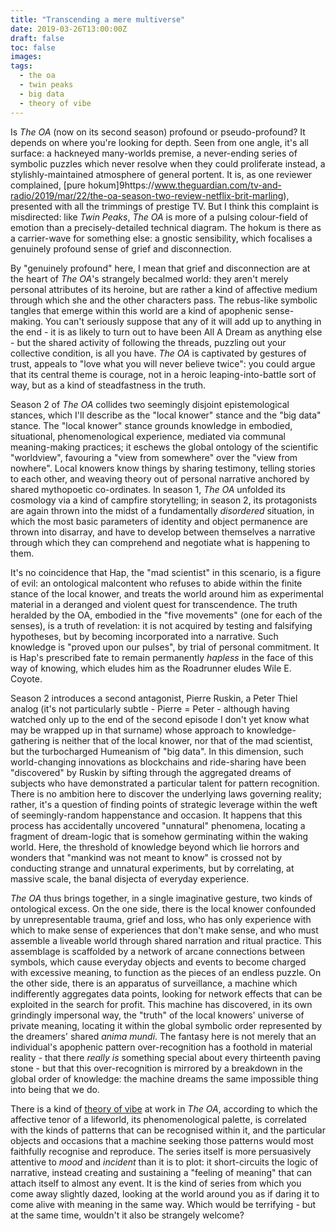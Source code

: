 ```yaml
---
title: "Transcending a mere multiverse"
date: 2019-03-26T13:00:00Z
draft: false
toc: false
images:
tags:
  - the oa
  - twin peaks
  - big data
  - theory of vibe
---
```

Is _The OA_ (now on its second season) profound or pseudo-profound? It depends on where you're looking for depth. Seen from one angle, it's all surface: a hackneyed many-worlds premise, a never-ending series of symbolic puzzles which never resolve when they could proliferate instead, a stylishly-maintained atmosphere of general portent. It is, as one reviewer complained, [pure hokum]9https://www.theguardian.com/tv-and-radio/2019/mar/22/the-oa-season-two-review-netflix-brit-marling), presented with all the trimmings of prestige TV. But I think this complaint is misdirected: like _Twin Peaks_, _The OA_ is more of a pulsing colour-field of emotion than a precisely-detailed technical diagram. The hokum is there as a carrier-wave for something else: a gnostic sensibility, which focalises a genuinely profound sense of grief and disconnection.

By "genuinely profound" here, I mean that grief and disconnection are at the heart of _The OA_'s strangely becalmed world: they aren't merely personal attributes of its heroine, but are rather a kind of affective medium through which she and the other characters pass. The rebus-like symbolic tangles that emerge within this world are a kind of apophenic sense-making. You can't seriously suppose that any of it will add up to anything in the end - it is as likely to turn out to have been All A Dream as anything else - but the shared activity of following the threads, puzzling out your collective condition, is all you have. _The OA_ is captivated by gestures of trust, appeals to "love what you will never believe twice": you could argue that its central theme is courage, not in a heroic leaping-into-battle sort of way, but as a kind of steadfastness in the truth.

Season 2 of _The OA_ collides two seemingly disjoint epistemological stances, which I'll describe as the "local knower" stance and the "big data" stance. The "local knower" stance grounds knowledge in embodied, situational, phenomenological experience, mediated via communal meaning-making practices; it eschews the global ontology of the scientific "worldview", favouring a "view from somewhere" over the "view from nowhere". Local knowers know things by sharing testimony, telling stories to each other, and weaving theory out of personal narrative anchored by shared mythopoetic co-ordinates. In season 1, _The OA_ unfolded its cosmology via a kind of campfire storytelling; in season 2, its protagonists are again thrown into the midst of a fundamentally _disordered_ situation, in which the most basic parameters of identity and object permanence are thrown into disarray, and have to develop between themselves a narrative through which they can comprehend and negotiate what is happening to them.

It's no coincidence that Hap, the "mad scientist" in this scenario, is a figure of evil: an ontological malcontent who refuses to abide within the finite stance of the local knower, and treats the world around him as experimental material in a deranged and violent quest for transcendence. The truth heralded  by the OA, embodied in the "five movements" (one for each of the senses), is a truth of revelation: it is not acquired by testing and falsifying hypotheses, but by becoming incorporated into a narrative. Such knowledge is "proved upon our pulses", by trial of personal commitment. It is Hap's prescribed fate to remain permanently _hapless_ in the face of this way of knowing, which eludes him as the Roadrunner eludes Wile E. Coyote.

Season 2 introduces a second antagonist, Pierre Ruskin, a Peter Thiel analog (it's not particularly subtle - Pierre = Peter - although having watched only up to the end of the second episode I don't yet know what may be wrapped up in that surname) whose approach to knowledge-gathering is neither that of the local knower, nor that of the mad scientist, but the turbocharged Humeanism of "big data". In this dimension, such world-changing innovations as blockchains and ride-sharing have been "discovered" by Ruskin by sifting through the aggregated dreams of subjects who have demonstrated a particular talent for pattern recognition. There is no ambition here to discover the underlying laws governing reality; rather, it's a question of finding points of strategic leverage within the weft of seemingly-random happenstance and occasion. It happens that this process has accidentally uncovered "unnatural" phenomena, locating a fragment of dream-logic that is somehow germinating within the waking world. Here, the threshold of knowledge beyond which lie horrors and wonders that "mankind was not meant to know" is crossed not by conducting strange and unnatural experiments, but by correlating, at massive scale, the banal disjecta of everyday experience.

_The OA_ thus brings together, in a single imaginative gesture, two kinds of ontological excess. On the one side, there is the local knower confounded by unrepresentable trauma, grief and loss, who has only experience with which to make sense of experiences that don't make sense, and who must assemble a liveable world through shared narration and ritual practice. This assemblage is scaffolded by a network of arcane connections between symbols, which cause everyday objects and events to become charged with excessive meaning, to function as the pieces of an endless puzzle. On the other side, there is an apparatus of surveillance, a machine which indifferently aggregates data points, looking for network effects that can be exploited in the search for profit. This machine has discovered, in its own grindingly impersonal way, the "truth" of the local knowers' universe of private meaning, locating it within the global symbolic order represented by the dreamers' shared _anima mundi_. The fantasy here is not merely that an individual's apophenic pattern over-recognition has a foothold in material reality - that there _really is_ something special about every thirteenth paving stone - but that this over-recognition is mirrored by a breakdown in the global order of knowledge: the machine dreams the same impossible thing into being that we do.

There is a kind of [theory of vibe](https://medium.com/@nwk/theory-of-vibe-a-conversation-with-peli-grietzer-45633e65521b) at work in _The OA_, according to which the affective tenor of a lifeworld, its phenomenological palette, is correlated with the kinds of patterns that can be recognised within it, and the particular objects and occasions that a machine seeking those patterns would most faithfully recognise and reproduce. The series itself is more persuasively attentive to _mood_ and _incident_ than it is to plot: it short-circuits the logic of narrative, instead creating and sustaining a "feeling of meaning" that can attach itself to almost any event. It is the kind of series from which you come away slightly dazed, looking at the world around you as if daring it to come alive with meaning in the same way. Which would be terrifying - but at the same time, wouldn't it also be strangely welcome?
